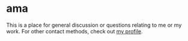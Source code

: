 # ama
This is a place for general discussion or questions relating to me or my work. For other contact methods, check out [my profile](https://github.com/fredster33).
